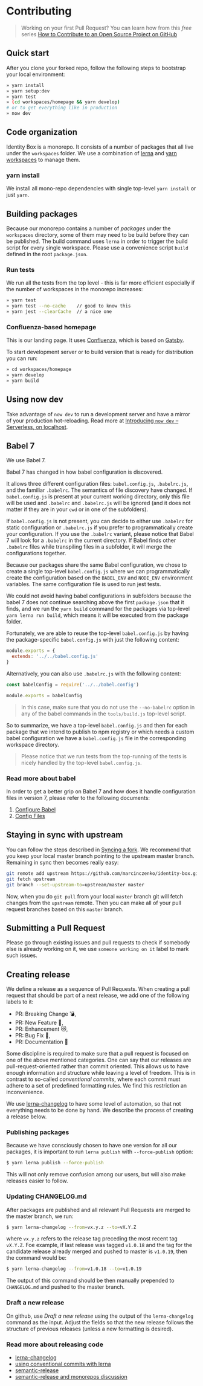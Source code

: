 # Contributing

> Working on your first Pull Request? You can learn how from this *free* series
> [How to Contribute to an Open Source Project on
> GitHub](https://egghead.io/series/how-to-contribute-to-an-open-source-project-on-github)

## Quick start

After you clone your forked repo, follow the following steps to bootstrap your
local environment:

```bash
» yarn install
» yarn setup:dev
» yarn test
» (cd workspaces/homepage && yarn develop)
# or to get everything like in production
» now dev
```

## Code organization

Identity Box is a monorepo. It consists of a number of packages that all live under the `workspaces` folder. We use a combination of [lerna](https://lernajs.io) and [yarn
workspaces](https://yarnpkg.com/lang/en/docs/workspaces/) to manage them.

### yarn install

We install all mono-repo dependencies with single top-level `yarn install` or just `yarn`. 

## Building packages

Because our monorepo contains a number of *packages* under the `workspaces` directory, some of them may need to be build before they can be published.
The build command uses `lerna` in order to trigger the build script
for every single workspace. Please use a convenience script `build` defined in the root `package.json`.

### Run tests

We run all the tests from the top level - this is far more efficient 
especially if the number of workspaces in the monorepo increases:

```bash
» yarn test
» yarn test --no-cache    // good to know this
» yarn jest --clearCache  // a nice one
```

### Confluenza-based homepage

This is our landing page. It uses [Confluenza](https://confluenza.online), which is based on [Gatsby](https://www.gatsbyjs.org/).

To start development server or to build version that is ready for distribution you can run:

```bash
» cd workspaces/homepage
» yarn develop
» yarn build
```

## Using now dev

Take advantage of `now dev` to run a development server and have a mirror of your production hot-reloading. Read more at [Introducing `now dev` – Serverless, on localhost](https://zeit.co/blog/now-dev).

## Babel 7

We use Babel 7.

Babel 7 has changed in how babel configuration is discovered.

It allows three different configuration files: `babel.config.js`,
`.babelrc.js`, and the familiar `.babelrc`. The semantics of file 
discovery have changed. If `babel.config.js` is present at your 
current working directory, only this file will be used and `.babelrc` 
and `.babelrc.js` will be ignored (and it does not matter if they are 
in your `cwd` or in one of the subfolders).

If `babel.config.js` is not present, you can decide to either use 
`.babelrc` for static configuration or `.babelrc.js` if you prefer to 
programmatically create your configuration. If you use the `.babelrc` variant, please notice that Babel 7 will look for a `.babelrc` in the current directory. If Babel finds
other `.babelrc` files while transpiling files in a subfolder, it will merge the configurations together.

Because our packages share the same Babel configuration, we chose
to create a single top-level `babel.config.js` where we can 
programmatically create the configuration based on the `BABEL_ENV` and 
`NODE_ENV` environment variables. The same configuration file is used 
to run jest tests.

We could not avoid having babel configurations in subfolders because 
the babel 7 does not continue searching above the first `package.json` that it finds, and we run the `yarn build` command for the packages via top-level `yarn lerna run build`, which means it will be executed from the package folder. 

Fortunately, we are able to reuse the top-level
`babel.config.js` by having the package-specific `babel.config.js` 
with just the following content:

```javascript
module.exports = {
  extends: '../../babel.config.js'
}
```

Alternatively, you can also use `.babelrc.js` with the following content:

```javascript
const babelConfig = require('../../babel.config')

module.exports = babelConfig
```

> In this case, make sure that you do not use the `--no-babelrc`
option in any of the babel commands in the `tools/build.js` top-level
script.


So to summarize, we have a top-level `babel.config.js` and then for each package that we intend to publish to npm registry or which needs a custom babel configuration we have a `babel.config.js` file in the corresponding workspace directory.

> Please notice that we run tests from the top-running of the tests is nicely handled by the top-level `babel.config.js`.

### Read more about babel

In order to get a better grip on Babel 7 and how does it handle configuration files in version 7,
please refer to the following documents:

1. [Configure Babel](https://babeljs.io/docs/en/configuration)
2. [Config Files](https://babeljs.io/docs/en/config-files)


## Staying in sync with upstream

You can follow the steps described in [Syncing a
fork](https://help.github.com/articles/syncing-a-fork/). We recommend that you
keep your local master branch pointing to the upstream master branch. Remaining
in sync then becomes really easy:

```bash
git remote add upstream https://github.com/marcinczenko/identity-box.git
git fetch upstream
git branch --set-upstream-to=upstream/master master
```

Now, when you do `git pull` from your local `master` branch git will 
fetch changes from the `upstream` remote. Then you can make all of 
your pull request branches based on this `master` branch.

## Submitting a Pull Request

Please go through existing issues and pull requests to check if 
somebody else is already working on it, we use `someone working on it` 
label to mark such issues.

## Creating release

We define a release as a sequence of Pull Requests. When creating a pull request that
should be part of a next release, we add one of the following labels to it:

- PR: Breaking Change :bomb:,
- PR: New Feature :rocket:,
- PR: Enhancement :heart_eyes_cat:,
- PR: Bug Fix :bug:,
- PR: Documentation :book:

Some discipline is required to make sure that a pull request is focused on one of the above
mentioned categories. One can say that our releases are pull-request-oriented rather than commit oriented.
This allows us to have enough information and structure while leaving a level of freedom. This is in contrast to so-called _conventional commits_, where each commit must adhere to a set of predefined formatting rules. We find this restriction an inconvenience.

We use [lerna-changelog](https://www.npmjs.com/package/lerna-changelog) to have some level of automation, so that not everything needs to be done by hand. We describe the process of creating a release below.

### Publishing packages

Because we have consciously chosen to have one version for all our packages, it is important to run `lerna publish` with `--force-publish` option:

```bash
$ yarn lerna publish --force-publish
```

This will not only remove confusion among our users, but will also make releases easier to follow.

### Updating CHANGELOG.md

After packages are published and all relevant Pull Requests are merged to the master branch, we run:

```bash
$ yarn lerna-changelog --from=vx.y.z --to=vX.Y.Z
```

where `vx.y.z` refers to the release tag preceding the most recent tag `vX.Y.Z`. Foe example, if last release was tagged `v1.0.18` and the tag for the candidate release already merged and pushed to master is `v1.0.19`, then the command would be:

```bash
$ yarn lerna-changelog --from=v1.0.18 --to=v1.0.19
```

The output of this command should be then manually prepended to `CHANGELOG.md` and pushed to the master branch.

### Draft a new release

On github, use _Draft a new release_ using the output of the `lerna-changelog` command as the input.
Adjust the fields so that the new release follows the structure of previous releases (unless a new formatting is desired).

### Read more about releasing code

- [lerna-changelog](https://github.com/lerna/lerna-changelog)
- [using conventional commits with lerna](https://medium.com/angular-in-depth/release-management-in-angular-with-lerna-21b4ab417c59)
- [semantic-release](https://semantic-release.gitbook.io/semantic-release/)
- [semantic-release and monorepos discussion](https://github.com/semantic-release/semantic-release/issues/193)
